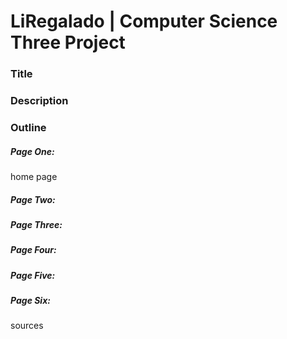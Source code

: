 # LiRegalado | Computer Science Three Project

### Title

### Description

### Outline

##### Page One:  
home page

##### Page Two:  


##### Page Three: 


##### Page Four: 


##### Page Five: 


##### Page Six:  
sources
